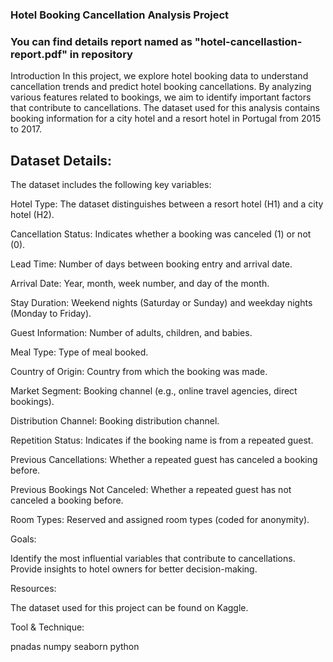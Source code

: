 
### Hotel Booking Cancellation Analysis Project
### You can find details report named as "hotel-cancellastion-report.pdf" in repository

Introduction
In this project, we explore hotel booking data to understand cancellation trends and predict hotel booking cancellations. By analyzing various features related to bookings, we aim to identify important factors that contribute to cancellations. The dataset used for this analysis contains booking information for a city hotel and a resort hotel in Portugal from 2015 to 2017.

## Dataset Details:
The dataset includes the following key variables:

Hotel Type: The dataset distinguishes between a resort hotel (H1) and a city hotel (H2).

Cancellation Status: Indicates whether a booking was canceled (1) or not (0).

Lead Time: Number of days between booking entry and arrival date.

Arrival Date: Year, month, week number, and day of the month.

Stay Duration: Weekend nights (Saturday or Sunday) and weekday nights (Monday to Friday).

Guest Information: Number of adults, children, and babies.

Meal Type: Type of meal booked.

Country of Origin: Country from which the booking was made.

Market Segment: Booking channel (e.g., online travel agencies, direct bookings).

Distribution Channel: Booking distribution channel.

Repetition Status: Indicates if the booking name is from a repeated guest.

Previous Cancellations: Whether a repeated guest has canceled a booking before.

Previous Bookings Not Canceled: Whether a repeated guest has not canceled a booking before.

Room Types: Reserved and assigned room types (coded for anonymity).


Goals:

Identify the most influential variables that contribute to cancellations.
Provide insights to hotel owners for better decision-making.

Resources:

The dataset used for this project can be found on Kaggle.

Tool & Technique:

pnadas numpy seaborn python 
